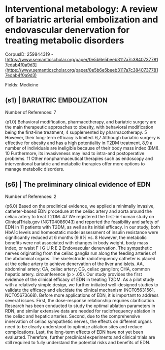# Interventional metabology: A review of bariatric arterial embolization and endovascular denervation for treating metabolic disorders

CorpusID: 259844319 - [https://www.semanticscholar.org/paper/0e5b6e5beeb3117a7c38407377817edab4f0a9d3](https://www.semanticscholar.org/paper/0e5b6e5beeb3117a7c38407377817edab4f0a9d3)

Fields: Medicine

## (s1) | BARIATRIC EMBOLIZATION
Number of References: 7

(p1.0) Behavioral modification, pharmacotherapy, and bariatric surgery are the main therapeutic approaches to obesity, with behavioral modification being the first-line treatment, 4 supplemented by pharmacotherapy. 5 However, their long-term efficacy is limited. 6,7 Although bariatric surgery is effective for obesity and has a high potentiality in T2DM treatment, 8,9 a number of individuals are ineligible because of their body mass index (BMI). 10 Furthermore, its invasiveness may lead to intra-and postoperative problems. 11 Other nonpharmaceutical therapies such as endoscopy and interventional bariatric and metabolic therapies offer more options to manage metabolic disorders.
## (s6) | The preliminary clinical evidence of EDN
Number of References: 2

(p6.0) Based on the preclinical evidence, we applied a minimally invasive, catheter-based EDN procedure at the celiac artery and aorta around the celiac artery to treat T2DM. 47 We registered the first-in-human study on ClinicalTrials.gov (NCT04086043) and reported the feasibility and safety of EDN in 11 patients with T2DM, as well as its initial efficacy. In our study, both HbA1c levels and homeostatic model assessment of insulin resistance were significantly reduced at 6 months (9.9% vs. 8 However, the metabolic benefits were not associated with changes in body weight, body mass index, or waist F I G U R E 2 Endovascular denervation. The sympathetic nerves originating from the celiac ganglia run along the feeding arteries of the abdominal organs. The sixelectrode radiofrequency catheter is placed at the celiac artery to achieve denervation of the liver and islets. AA, abdominal artery; CA, celiac artery; CG, celiac ganglion; CHA, common hepatic artery. circumference (p > .05). Our study provides the first evidence of the clinical efficacy of EDN in treating T2DM. As a pilot study with a relatively simple design, we further initiated well-designed studies to validate the efficacy and elucidate the clinical mechanism (NCT05631561, NCT05673668). Before more applications of EDN, it is important to address several issues. First, the dose-response relationship requires clarification. Research has been conducted to study the optimal ablation parameters in RDN, and similar extensive data are needed for radiofrequency ablation in the celiac and hepatic arteries. Second, due to the comprehensive innervation of celiac sympathetic nerves, the effects on different organs need to be clearly understood to optimize ablation sites and reduce complications. Last, the long-term effects of EDN have not yet been evaluated. Therefore, further preclinical experiments and clinical trials are still required to fully understand the potential risks and benefits of EDN.
